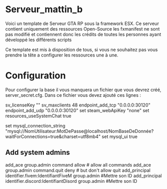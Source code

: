 # Serveur_mattin_b

Voici un template de Serveur GTA RP sous la framework ESX. Ce serveur contient uniquement des ressources Open-Source les fxmanifest ne sont pas modifié et contiennent donc les crédits de toutes les personnes ayant développé les différents scripts

Ce template est mis à disposition de tous, si vous ne souhaitez pas vous prendre la tête a configurer les ressources une à une.

# Configuration

Pour configurer la base il vous manquera un fichier que vous devrez créé, server_secret.cfg.
Dans ce fichier vous devez ajouté ces lignes :


sv_licenseKey ""
sv_maxclients 48
endpoint_add_tcp "0.0.0.0:30120"
endpoint_add_udp "0.0.0.0:30120"
set steam_webApiKey "none"
set resources_useSystemChat true

set mysql_connection_string "mysql://NomUtilisateur:MotDePasse@localhost/NomBaseDeDonnée?waitForConnections=true&charset=utf8mb4"
set mysql_ui true

## Add system admins
add_ace group.admin command allow # allow all commands
add_ace group.admin command.quit deny # but don't allow quit
add_principal identifier.fivem:IdentifiantFiveM group.admin #Mettre son ID
add_principal identifier.discord:IdentifiantDisord group.admin #Mettre son ID
